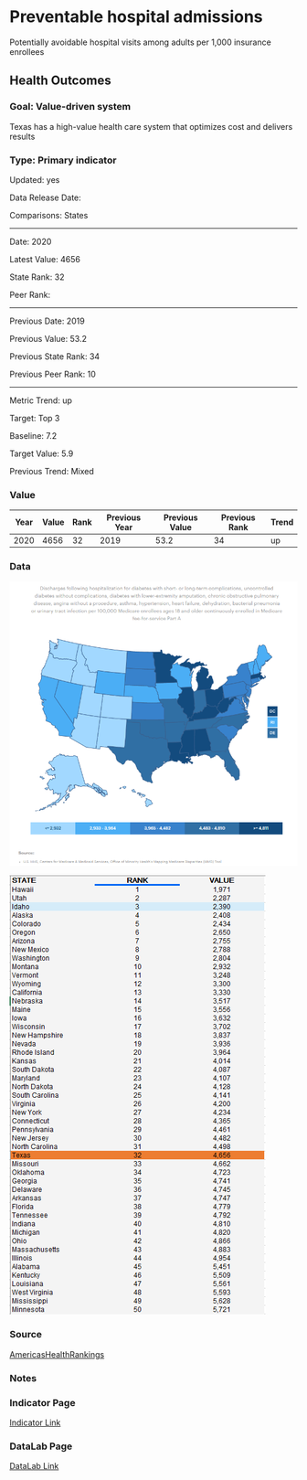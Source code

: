 # Preventable hospital admissions

Potentially avoidable hospital visits among adults per 1,000 insurance enrollees

## Health Outcomes

### Goal: Value-driven system

Texas has a high-value health care system that optimizes cost and delivers results

### Type: Primary indicator

Updated: yes

Data Release Date: 


Comparisons: States


----

Date: 2020

Latest Value: 4656 

State Rank: 32

Peer Rank: 


----

Previous Date: 2019

Previous Value: 53.2

Previous State Rank: 34

Previous Peer Rank: 10


----
Metric Trend: up

Target: Top 3

Baseline: 7.2

Target Value: 5.9

Previous Trend: Mixed



### Value

|Year         |  Value      | Rank        | Previous Year| Previous Value | Previous Rank  | Trend| 
| ----------- | ----------- | ----------- | ----------- | ----------- | ----------- | -----------|
|    2020    |    4656      |     32     |   2019       |    53.2     |   34        |     up    |

### Data

![map](./images/map_avoidable.PNG)

![data](./images/data_avoidable.PNG)


### Source

[AmericasHealthRankings](https://www.americashealthrankings.org/explore/annual/measure/PrevHosp/state/ALL)

### Notes



### Indicator Page

[Indicator Link](https://indicators.texas2036.org/indicator/104)

### DataLab Page

[DataLab Link](https://datalab.texas2036.org/mskvxdg/america-s-health-rankings-annual-report?accesskey=azynetc)

